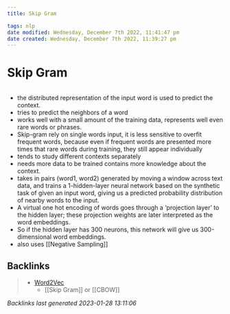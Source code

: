 ```yaml
---
title: Skip Gram

tags: nlp
date modified: Wednesday, December 7th 2022, 11:41:47 pm
date created: Wednesday, December 7th 2022, 11:39:27 pm
---
```


# Skip Gram
```toc
```

- the distributed representation of the input word is used to predict the context.
- tries to predict the neighbors of a word
- works well with a small amount of the training data, represents well even rare words or phrases.
- Skip-gram rely on single words input, it is less sensitive to overfit frequent words, because even if frequent words are presented more times that rare words during training, they still appear individually
- tends to study different contexts separately
- needs more data to be trained contains more knowledge about the context.
- takes in pairs (word1, word2) generated by moving a window across text data, and trains a 1-hidden-layer neural network based on the synthetic task of given an input word, giving us a predicted probability distribution of nearby words to the input. 
- A virtual one hot encoding of words goes through a ‘projection layer’ to the hidden layer; these projection weights are later interpreted as the word embeddings. 
- So if the hidden layer has 300 neurons, this network will give us 300-dimensional word embeddings.
- also uses [[Negative Sampling]]

## Backlinks

> - [Word2Vec](Word2Vec.md)
>   - [[Skip Gram]] or [[CBOW]]

_Backlinks last generated 2023-01-28 13:11:06_
